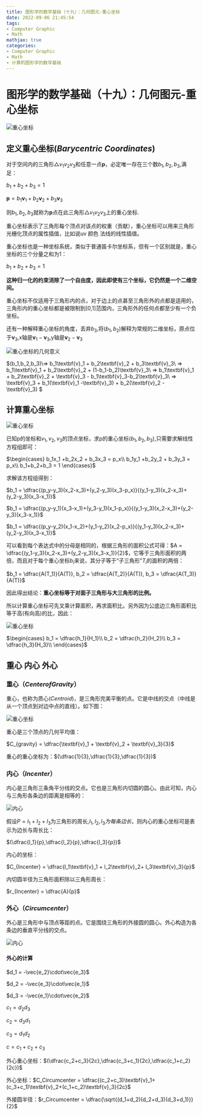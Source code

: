 ```yaml
---
title: 图形学的数学基础（十九）：几何图元-重心坐标
date: 2022-09-06 21:45:54
tags:
- Computer Graphic
- Math
mathjax: true
categories:
- Computer Graphic
- Math
- 计算机图形学的数学基础
---
```


# 图形学的数学基础（十九）：几何图元-重心坐标

![重心坐标](图形学的数学基础（十九）：几何图元-重心坐标/1.jpg)


## 定义重心坐标($Barycentric\;Coordinates$)
对于空间内的三角形$\triangle{v_1v_2v_3}$和任意一点$\textbf{p}$，必定唯一存在三个数$b_1,b_2,b_3$,满足：

$b_1+b_2+b_3 = 1$

$\textbf{p} = b_1\textbf{v}_1 + b_2\textbf{v}_2+ b_3\textbf{v}_3$

则$b_1,b_2,b_3$就称为$\textbf{p}$点在此三角形$\triangle{v_1v_2v_3}$上的重心坐标.

重心坐标表示了三角形每个顶点对该点的权重（贡献），重心坐标可以用来三角形光栅化顶点的属性插值，比如说uv 颜色 法线的线性插值。

重心坐标也是一种坐标系统，类似于普通笛卡尔坐标系，但有一个区别就是，重心坐标的三个分量之和为1：

$b_1 + b_2 + b_3 = 1$

**这种归一化的约束消除了一个自由度，因此即使有三个坐标，它仍然是一个二维空间。**

重心坐标不仅适用于三角形内的点，对于边上的点甚至三角形外的点都是适用的，三角形内的重心坐标都是被限制到[0,1]范围内，三角形外的任何点都至少有一个负坐标。

还有一种解释重心坐标的角度，丢弃$b_3$,将$(b_1,b_2)$解释为常规的二维坐标，原点位于$\textbf{v}_3$,x轴是$\textbf{v}_1-\textbf{v}_3$,y轴是$\textbf{v}_2-\textbf{v}_3$

![重心坐标的几何意义](图形学的数学基础（十九）：几何图元-重心坐标/2.jpg)

$(b_1,b_2,b_3)\\=> b_1\textbf{v}_1 + b_2\textbf{v}_2 + b_3\textbf{v}_3\\
=> b_1\textbf{v}_1 + b_2\textbf{v}_2 + (1-b_1-b_2)\textbf{v}_3\\
=> b_1\textbf{v}_1 + b_2\textbf{v}_2 + \textbf{v}_3 - b_1\textbf{v}_3-b_2\textbf{v}_3\\
=> \textbf{v}_3 + b_1(\textbf{v}_1 -\textbf{v}_3) + b_2(\textbf{v}_2 - \textbf{v}_3)
$

## 计算重心坐标

![重心坐标](图形学的数学基础（十九）：几何图元-重心坐标/3.png)

已知p的坐标和$v_1,v_2,v_3$的顶点坐标，求p的重心坐标$(b_1,b_2,b_3)$,只需要求解线性方程组即可：

$\begin{cases}
    b_1x_1 +b_2x_2 + b_3x_3 = p_x\\
    b_1y_1 +b_2y_2 + b_3y_3 = p_x\\
    b_1+b_2+b_3 = 1
\end{cases}$

求解该方程组得到：

$b_1 = \dfrac{(p_y-y_3)(x_2-x_3)+(y_2-y_3)(x_3-p_x)}{(y_1-y_3)(x_2-x_3)+(y_2-y_3)(x_3-x_1)}$

$b_1 = \dfrac{(p_y-y_1)(x_3-x_1)+(y_3-y_1)(x_1-p_x)}{(y_1-y_3)(x_2-x_3)+(y_2-y_3)(x_3-x_1)}$

$b_1 = \dfrac{(p_y-y_2)(x_1-x_2)+(y_1-y_2)(x_2-p_x)}{(y_1-y_3)(x_2-x_3)+(y_2-y_3)(x_3-x_1)}$

可以看到每个表达式中的分母是相同的，根据三角形的面积公式可得：$A = \dfrac{(y_1-y_3)(x_2-x_3)+(y_2-y_3)(x_3-x_1)}{2}$，它等于三角形面积的两倍，而且对于每个重心坐标$b_i$来说，其分子等于“子三角形”$T_i$的面积的两倍：

$b_1 = \dfrac{A(T_1)}{A(T)}, b_2 = \dfrac{A(T_2)}{A(T)}, b_3 = \dfrac{A(T_3)}{A(T)}$

因此得出结论：**重心坐标等于对面子三角形与大三角形的比例。**

所以计算重心坐标可先叉乘计算面积，再求面积比。另外因为公底边三角形面积比等于高(有向高)的比，因此：

![重心坐标](图形学的数学基础（十九）：几何图元-重心坐标/4.png)

$\begin{cases}
    b_1 = \dfrac{h_1}{H_1}\\
    b_2 = \dfrac{h_2}{H_2}\\
    b_3 = \dfrac{h_3}{H_3}\\
\end{cases}$

## 重心 内心 外心

### 重心（$Center of Gravity$）

重心，也称为质心($Centroid$)，是三角形完美平衡的点。它是中线的交点（中线是从一个顶点到对边中点的直线）。如下图：

![重心坐标](图形学的数学基础（十九）：几何图元-重心坐标/5.png)

重心是三个顶点的几何平均值：

$C_{gravity} = \dfrac{\textbf{v}_1 + \textbf{v}_2 + \textbf{v}_3}{3}$

重心的重心坐标为：$(\dfrac{1}{3},\dfrac{1}{3},\dfrac{1}{3})$

### 内心（$Incenter$） 
内心是三角形三条角平分线的交点。它也是三角形内切圆的圆心。由此可知，内心与三角形各条边的距离是相等的：

![内心](图形学的数学基础（十九）：几何图元-重心坐标/6.jpg)

假设$P = l_1 + l_2 + l_3$为三角形的周长,$l_1,l_2,l_3为每条边长$，则内心的重心坐标可是表示为边长与周长比：

$(\dfrac{l_1}{p},\dfrac{l_2}{p},\dfrac{l_3}{p})$

内心的坐标：

$C_{Incenter} = \dfrac{l_1\textbf{v}_1 + l_2\textbf{v}_2+ l_3\textbf{v}_3}{p}$

内切圆半径为三角形面积除以三角形周长：

$r_{Incenter} = \dfrac{A}{p}$

### 外心（$Circumcenter$）

外心是三角形中与顶点等距的点。它是围绕三角形的外接圆的圆心。外心构造为各条边的垂直平分线的交点。

![内心](图形学的数学基础（十九）：几何图元-重心坐标/7.jpg)

#### 外心的计算

$d_1 = -\vec{e_2}\cdot\vec{e_3}$

$d_2 = -\vec{e_3}\cdot\vec{e_1}$

$d_3 = -\vec{e_1}\cdot\vec{e_2}$

$c_1 = d_2d_3$

$c_2 = d_3d_1$

$c_3 = d_1d_2$

$c = c_1 + c_2 + c_3$

外心重心坐标：$(\dfrac{c_2+c_3}{2c},\dfrac{c_3+c_1}{2c},\dfrac{c_1+c_2}{2c})$

外心坐标：$C_Circumcenter = \dfrac{(c_2+c_3)\textbf{v}_1+(c_3+c_1)\textbf{v}_2+(c_1+c_2)\textbf{v}_3}{2c}$

外接圆半径：$r_Circumcenter = \dfrac{\sqrt{(d_1+d_2)(d_2+d_3)(d_3+d_1)}}{2}$